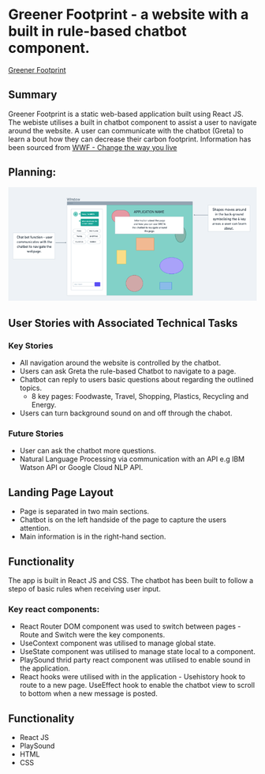 # Greener Footprint - a website with a built in rule-based chatbot component. 

[Greener Footprint](greenerfootprint.surge.sh)

## Summary

Greener Footprint is a static web-based application built using React JS. The webiste utilises a built in chatbot component to assist a user to navigate around the website. A user can communicate with the chatbot (Greta) to learn a bout how they can decrease their carbon footprint. Information has been sourced from [WWF - Change the way you live](https://www.wwf.org.au/get-involved/change-the-way-you-live#gs.731cqt)

## Planning:
![Whimsical wireframe 1](https://github.com/mchippendale/chatbot-app/blob/main/public/wireframe1.png)

## User Stories with Associated Technical Tasks

### Key Stories

* All navigation around the website is controlled by the chatbot. 
* Users can ask Greta the rule-based Chatbot to navigate to a page. 
* Chatbot can reply to users basic questions about regarding the outlined topics. 
  * 8 key pages: Foodwaste, Travel, Shopping, Plastics, Recycling and Energy. 
* Users can turn background sound on and off through the chabot. 

### Future Stories 

* User can ask the chatbot more questions. 
* Natural Language Processing via communication with an API e.g IBM Watson API or Google Cloud NLP API. 

## Landing Page Layout 

* Page is separated in two main sections. 
* Chatbot is on the left handside of the page to capture the users attention. 
* Main information is in the right-hand section. 


## Functionality 
The app is built in React JS and CSS. The chatbot has been built to follow a stepo of basic rules when receiving user input.

### Key react components: 
* React Router DOM component was used to switch between pages - Route and Switch were the key components. 
* UseContext component was utilised to manage global state. 
* UseState component was utilised to manage state local to a component.  
* PlaySound thrid party react component was utilised to enable sound in the application. 
* React hooks were utilised with in the application - Usehistory hook to route to a new page. UseEffect hook to enable the chatbot view to scroll to bottom when a new message is posted. 


## Functionality 
* React JS
* PlaySound 
* HTML
* CSS
